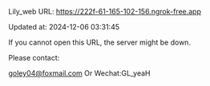 Lily_web URL: https://222f-61-165-102-156.ngrok-free.app

Updated at: 2024-12-06 03:31:45

If you cannot open this URL, the server might be down.

Please contact: 

goley04@foxmail.com Or Wechat:GL_yeaH